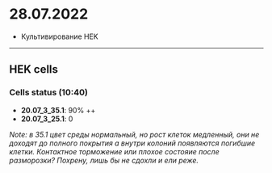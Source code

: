 28.07.2022
==========

- Культивирование HEK

---

## HEK cells
### Cells status (10:40)
- **20.07_3_35.1**: 90% ++
- **20.07_3_25.1**: 0

*Note: в 35.1 цвет среды нормальный, но рост клеток медленный, они не доходят до полного покрытия а внутри колоний появляются погибшие клетки. Контактное торможение или плохое состояие после разморозки? Похрену, лишь бы не сдохли и ели реже.*